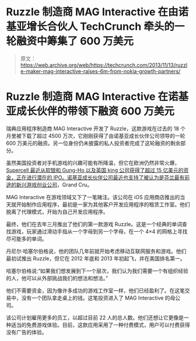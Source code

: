 # Ruzzle 制造商 MAG Interactive 在由诺基亚增长合伙人 TechCrunch 牵头的一轮融资中筹集了 600 万美元

> 原文：<https://web.archive.org/web/https://techcrunch.com/2013/11/13/ruzzle-maker-mag-interactive-raises-6m-from-nokia-growth-partners/>

# Ruzzle 制造商 MAG Interactive 在诺基亚成长伙伴的带领下融资 600 万美元

瑞典应用程序制造商 MAG Interactive 开发了 Ruzzle，这款游戏在过去的 18 个月里被下载了超过 4500 万次，它刚刚获得了由诺基亚成长伙伴公司领导的一轮 600 万美元的融资。另一位身份仍未披露的私人投资者完成了这轮融资的剩余部分。

虽然美国投资者对手机游戏的兴趣可能有所降温，但它在欧洲仍然非常火爆， [Supercell 最近从软银和 Gung-Ho 以及英国 king 公司获得了超过 15 亿美元的资金，正在进行潜在的 IPO。诺基亚成长伙伴公司](https://web.archive.org/web/20221208224005/https://beta.techcrunch.com/2013/10/15/softbank-teams-up-with-gungho-online-to-buy-51-of-gaming-giant-supercell-for-1-5b/)[最近也支持了被认为是芬兰最有前途的新兴游戏创业公司](https://web.archive.org/web/20221208224005/https://beta.techcrunch.com/2013/07/29/grand-cru/)，Grand Cru。

MAG Interactive 在游戏领域又下了一笔赌注。该公司在 iOS 应用商店推出的当天就开始制作应用程序，最初是一家为其他客户开发应用程序的租赁工作室。他们脱离了代理模式，开始为自己开发应用程序。

最终，他们在去年三月推出了他们的第一款游戏 Ruzzle。这是一个经典的单词查找游戏，玩家通过滑动手指从一个字母到另一个字母，在一个 4×4 的网格上寻找尽可能多的单词。

丹尼尔·哈塞尔伯格说，他的团队几年前就开始考虑移动互联网服务和游戏。他们最初试推出 Ruzzle，但它在 2012 年底和 2013 年初起飞，并在美国排名第一。

哈塞尔伯格说:“如果我们想发展到下一个层次，我们认为我们需要一个有组织经验的人，他可以从外部挑战我们的想法和想法。”

他们不需要资金，因为像许多成功的游戏工作室一样，他们已经盈利了。在这笔交易中，没有一个团队拿走桌上的钱。这笔投资进入了 MAG Interactive 的母公司。

该公司计划雇用更多的员工，以超过目前 22 人的总人数。他们还想让它更像是一种适当的免费游戏体验。目前，这款应用采用了一种付费模式，用户可以付费获得没有广告的体验。